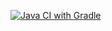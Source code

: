 [![Java CI with Gradle](https://github.com/ElizabeV/BDD_PO/actions/workflows/gradle.yml/badge.svg)](https://github.com/ElizabeV/BDD_PO/actions/workflows/gradle.yml)
